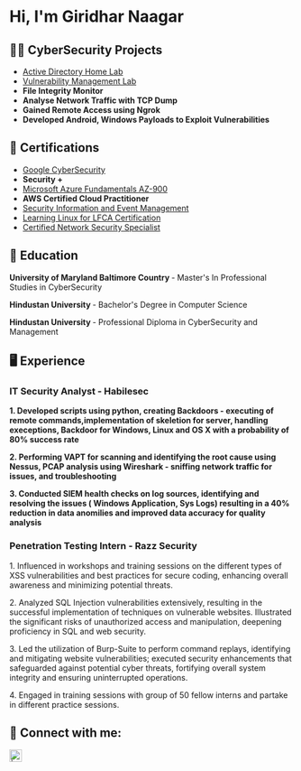 <h1>Hi, I'm Giridhar Naagar </h1>

<h2>👨‍💻 CyberSecurity Projects </h2>

- [Active Directory Home Lab](https://github.com/GiridharNaagar/Active-Directory-Home-Lab-)
- [Vulnerability Management Lab](https://github.com/GiridharNaagar/Vulnerability-Management-Lab)
- <b> File Integrity Monitor </b>
- <b> Analyse Network Traffic with TCP Dump </b>
- <b> Gained Remote Access using Ngrok </b>
- <b> Developed Android, Windows Payloads to Exploit Vulnerabilities </b>

<h2> 📃 Certifications </h2>

- [Google CyberSecurity](https://rb.gy/9vn41i) 
- <b> Security +  </b>
- [Microsoft Azure Fundamentals AZ-900](https://rb.gy/g15mwi)
- <b> AWS Certified Cloud Practitioner </b>
- [Security Information and Event Management](https://rb.gy/v9jymw)
- [Learning Linux for LFCA Certification](https://rb.gy/cvkyr5)
- [Certified Network Security Specialist](https://rb.gy/2d6ty3)

<h2> 📖 Education </h2>

<b> University of Maryland Baltimore Country </b> - Master's In Professional Studies in CyberSecurity
   
 <b> Hindustan University </b> - Bachelor's Degree in Computer Science
   
<b> Hindustan University </b> - Professional Diploma in CyberSecurity and Management

<h2> 🖥️ Experience </h2>

 <h3> IT Security Analyst - Habilesec </h3>

   <b> 1. Developed scripts using python, creating Backdoors - executing of remote commands,implementation of skeletion for server, handling execeptions, Backdoor for Windows, Linux and OS X with a probability of 80% success rate </b> 

   <b> 2. Performing VAPT for scanning and identifying the root cause using Nessus, PCAP analysis using Wireshark - sniffing network traffic for issues, and troubleshooting </b>

   <b> 3. Conducted SIEM health checks on log sources, identifying and resolving the issues ( Windows Application, Sys Logs) resulting in a 40% reduction in data anomilies and improved data accuracy for quality analysis </b>


   
 <h3>Penetration Testing Intern - Razz Security </h3>
 
   </b> 1. Influenced in workshops and training sessions on the different types of XSS vulnerabilities and best practices for secure coding, enhancing overall awareness and minimizing potential threats.</b> 
 
   </b> 2. Analyzed SQL Injection vulnerabilities extensively, resulting in the successful implementation of techniques on vulnerable websites. Illustrated the significant risks of unauthorized access and manipulation, deepening proficiency in SQL and web security. </b>
   
   </b> 3. Led the utilization of Burp-Suite to perform command replays, identifying and mitigating website vulnerabilities; executed security enhancements that safeguarded against potential cyber threats, fortifying overall system integrity and ensuring uninterrupted operations.</b>
   
   </b> 4. Engaged in training sessions with group of 50 fellow interns and partake in different practice sessions.</b>

 <h2> 🤳 Connect with me:</h2>

[<img align="left" alt="| LinkedIn" width="22px" src="https://cdn.jsdelivr.net/npm/simple-icons@v3/icons/linkedin.svg" />][linkedin]

[linkedin]: https://www.linkedin.com/in/srinivasgiridharnaagar-tangutur/

